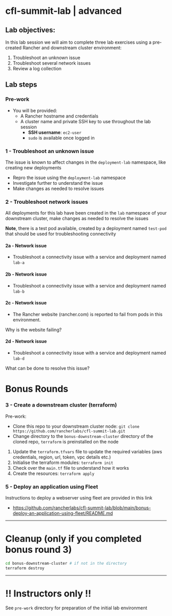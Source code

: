 # cfl-summit-lab | advanced

## Lab objectives:

In this lab session we will aim to complete three lab exercises using a pre-created Rancher and downstream cluster environment: 

1. Troubleshoot an unknown issue
2. Troubleshoot several network issues
3. Review a log collection

## Lab steps

### Pre-work

- You will be provided:
  - A Rancher hostname and credentials
  - A cluster name and private SSH key to use throughout the lab session
    - **SSH username**: `ec2-user`
    - `sudo` is available once logged in

### 1 - Troubleshoot an unknown issue

The issue is known to affect changes in the `deployment-lab` namespace, like creating new deployments

  - Repro the issue using the `deployment-lab` namespace
  - Investigate further to understand the issue
  - Make changes as needed to resolve issues

### 2 - Troubleshoot network issues

All deployments for this lab have been created in the `lab` namespace of your downstream cluster, make changes as needed to resolve the issues

**Note**, there is a test pod available, created by a deployment named `test-pod` that should be used for troubleshooting connectivity

#### 2a - Network issue

- Troubleshoot a connectivity issue with a service and deployment named `lab-a`

#### 2b - Network issue

- Troubleshoot a connectivity issue with a service and deployment named `lab-b`

#### 2c - Network issue

- The Rancher website (rancher.com) is reported to fail from pods in this environment.

Why is the website failing?

#### 2d - Network issue

- Troubleshoot a connectivity issue with a service and deployment named `lab-d`

What can be done to resolve this issue?
  
# Bonus Rounds

### 3 - Create a downstream cluster (terraform)

Pre-work:
  - Clone this repo to your downstream cluster node: `git clone https://github.com/rancherlabs/cfl-summit-lab.git`
  - Change directory to the `bonus-downstream-cluster` directory of the cloned repo, `terraform` is preinstalled on the node

1. Update the `terraform.tfvars` file to update the required variables (aws credentials, region, url, token, vpc details etc.)
2. Initialise the terraform modules: `terraform init`
3. Check over the `main.tf` file to understand how it works
4. Create the resources: `terraform apply`

### 5 - Deploy an application using Fleet

Instructions to deploy a webserver using fleet are provided in this link
* https://github.com/rancherlabs/cfl-summit-lab/blob/main/bonus-deploy-an-application-using-fleet/README.md

---

# Cleanup (only if you completed bonus round 3)

```bash
cd bonus-downstream-cluster # if not in the directory
terraform destroy
```

---

# !! Instructors only !!

See `pre-work` directory for preparation of the initial lab environment
